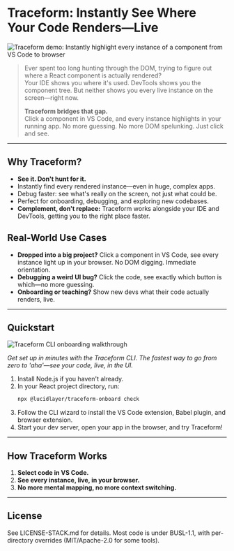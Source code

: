 # Traceform: Instantly See Where Your Code Renders—Live

![Traceform demo: Instantly highlight every instance of a component from VS Code to browser](../.github/demo.gif)

> Ever spent too long hunting through the DOM, trying to figure out where a React component is actually rendered?  
> Your IDE shows you where it's used. DevTools shows you the component tree. But neither shows you every live instance on the screen—right now.
>
> **Traceform bridges that gap.**  
> Click a component in VS Code, and every instance highlights in your running app. No more guessing. No more DOM spelunking. Just click and see.

---

## Why Traceform?
- **See it. Don't hunt for it.**
- Instantly find every rendered instance—even in huge, complex apps.
- Debug faster: see what's really on the screen, not just what could be.
- Perfect for onboarding, debugging, and exploring new codebases.
- **Complement, don't replace:** Traceform works alongside your IDE and DevTools, getting you to the right place faster.

## Real-World Use Cases
- **Dropped into a big project?** Click a component in VS Code, see every instance light up in your browser. No DOM digging. Immediate orientation.
- **Debugging a weird UI bug?** Click the code, see exactly which button is which—no more guessing.
- **Onboarding or teaching?** Show new devs what their code actually renders, live.

---

## Quickstart

![Traceform CLI onboarding walkthrough](../.github/onboarding.gif)

*Get set up in minutes with the Traceform CLI. The fastest way to go from zero to 'aha'—see your code, live, in the UI.*

1. Install Node.js if you haven't already.
2. In your React project directory, run:
   ```bash
   npx @lucidlayer/traceform-onboard check
   ```
3. Follow the CLI wizard to install the VS Code extension, Babel plugin, and browser extension.
4. Start your dev server, open your app in the browser, and try Traceform!

---

## How Traceform Works
1. **Select code in VS Code.**
2. **See every instance, live, in your browser.**
3. **No more mental mapping, no more context switching.**

---

## License
See LICENSE-STACK.md for details. Most code is under BUSL-1.1, with per-directory overrides (MIT/Apache-2.0 for some tools).
